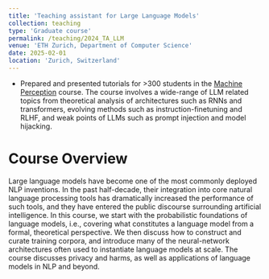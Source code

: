 ```yaml
---
title: 'Teaching assistant for Large Language Models'
collection: teaching
type: 'Graduate course'
permalink: /teaching/2024_TA_LLM
venue: 'ETH Zurich, Department of Computer Science'
date: 2025-02-01
location: 'Zurich, Switzerland'
---
```


- Prepared and presented tutorials for >300 students in the
  [Machine Perception](https://rycolab.io/classes/llm-s25/)
  course. The course involves a wide-range of LLM related topics from theoretical analysis of architectures such as RNNs and transformers, evolving methods such as instruction-finetuning and RLHF, and weak points of LLMs such as prompt injection and model hijacking.

# Course Overview

Large language models have become one of the most commonly deployed NLP inventions. In the past half-decade, their integration into core natural language processing tools has dramatically increased the performance of such tools, and they have entered the public discourse surrounding artificial intelligence. In this course, we start with the probabilistic foundations of language models, i.e., covering what constitutes a language model from a formal, theoretical perspective. We then discuss how to construct and curate training corpora, and introduce many of the neural-network architectures often used to instantiate language models at scale. The course discusses privacy and harms, as well as applications of language models in NLP and beyond.
